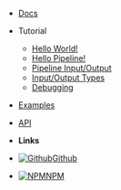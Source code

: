 - [Docs](/docs/)
- Tutorial

  - [Hello World!](/tutorial/hello_world)
  - [Hello Pipeline!](/tutorial/hello_pipeline)
  - [Pipeline Input/Output](/tutorial/pipeline_input_output)
  - [Input/Output Types](/tutorial/input_output_types)
  - [Debugging](/tutorial/debugging)

- [Examples](/examples/)
- [API](/api/)

- **Links**
- [![Github](../assets/github.svg)Github](https://github.com/InsightSoftwareConsortium/itk-wasm)
- [![NPM](../assets/npm.svg)NPM](https://www.npmjs.com/package/itk-wasm)